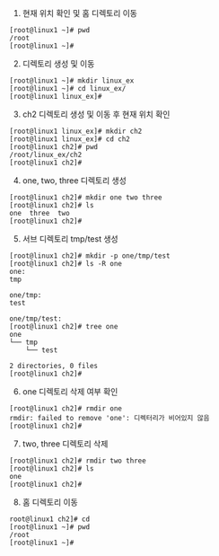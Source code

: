 1. 현재 위치 확인 및 홈 디렉토리 이동

```shell
[root@linux1 ~]# pwd
/root
[root@linux1 ~]# 
```

2. 디렉토리 생성 및 이동

```shell
[root@linux1 ~]# mkdir linux_ex
[root@linux1 ~]# cd linux_ex/
[root@linux1 linux_ex]# 
```

3. ch2 디렉토리 생성 및 이동 후 현재 위치 확인

```shell
[root@linux1 linux_ex]# mkdir ch2
[root@linux1 linux_ex]# cd ch2
[root@linux1 ch2]# pwd
/root/linux_ex/ch2
[root@linux1 ch2]# 
```

4. one, two, three 디렉토리 생성

```shell
[root@linux1 ch2]# mkdir one two three
[root@linux1 ch2]# ls
one  three  two
[root@linux1 ch2]#
```

5. 서브 디렉토리 tmp/test 생성

```shell
[root@linux1 ch2]# mkdir -p one/tmp/test
[root@linux1 ch2]# ls -R one
one:
tmp

one/tmp:
test

one/tmp/test:
[root@linux1 ch2]# tree one
one
└── tmp
    └── test

2 directories, 0 files
[root@linux1 ch2]# 
```

6. one 디렉토리 삭제 여부 확인

```shell
[root@linux1 ch2]# rmdir one
rmdir: failed to remove 'one': 디렉터리가 비어있지 않음
[root@linux1 ch2]#
```

7. two, three 디렉토리 삭제

```shell
[root@linux1 ch2]# rmdir two three
[root@linux1 ch2]# ls
one
[root@linux1 ch2]# 
```

8. 홈 디렉토리 이동

```shell
root@linux1 ch2]# cd
[root@linux1 ~]# pwd
/root
[root@linux1 ~]#
```